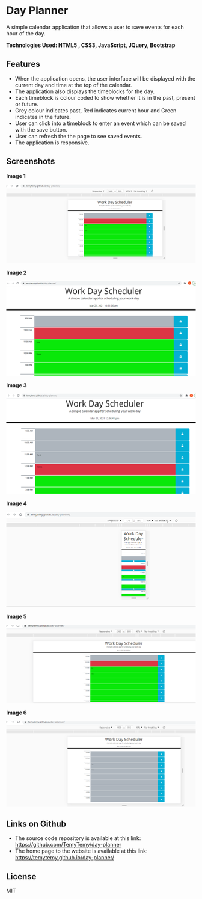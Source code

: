 # Day Planner
A simple calendar application that allows a user to save events for each hour of the day. 

**Technologies Used: HTML5 , CSS3, JavaScript, JQuery, Bootstrap**



## Features

- When the application opens, the user interface will be displayed with the current day and time at the top of the calendar.
- The application also displays the timeblocks for the day.
- Each timeblock is colour coded to show whether it is in the past, present or future.
- Grey colour indicates past, Red indicates current hour and Green indicates in the future.
- User can click into a timeblock to enter an event which can be saved with the save button.
- User can refresh the the page to see saved events.
- The application is responsive.


## Screenshots

**Image 1**  

  ![alt text](https://github.com/TemyTemy/day-planner/blob/main/Assets/screenshot1.PNG)





**Image 2**

 ![alt text](https://github.com/TemyTemy/day-planner/blob/main/Assets/screenshot2.PNG)




**Image 3**

 ![alt text](https://github.com/TemyTemy/day-planner/blob/main/Assets/screenshot3.PNG)




**Image 4**

 ![alt text](https://github.com/TemyTemy/day-planner/blob/main/Assets/screenshot4.PNG)




**Image 5**

 ![alt text](https://github.com/TemyTemy/day-planner/blob/main/Assets/screenshot5.PNG)
 
 
 
 **Image 6**

 ![alt text](https://github.com/TemyTemy/day-planner/blob/main/Assets/screenshot6.PNG)




## Links on Github

- The source code repository is available at this link: https://github.com/TemyTemy/day-planner
- The home page to the website is available at this link: https://temytemy.github.io/day-planner/


## License
MIT

